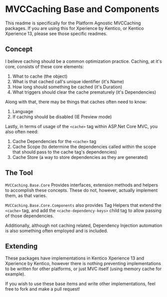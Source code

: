 # MVCCaching Base and Components
This readme is specifically for the Platform Agnostic MVCCaching packages.  If you are using this for Xperience by Kentico, or Kentico Xperience 13, please see those specific readmes.

## Concept
I believe caching should be a common optimization practice.  Caching, at it's core, consists of these core elements:

1. What to cache (the object)
2. What is that cached call's unique identifier (it's Name)
3. How long should something be cached (it's Duration)
4. What triggers should clear the cache prematurely (it's Dependencies)

Along with that, there may be things that caches often need to know:

1. Language
2. If caching should be disabled (IE Preview mode)

Lastly, in terms of usage of the `<cache>` tag within ASP.Net Core MVC, you also often need:

1. Cache Dependencies for the `<cache>` tag
2. Cache Scope (to determine the dependencies called within the scope that should pass to the cache tag's dependencies)
3. Cache Store (a way to store dependencies as they are generated)

## The Tool
`MVCCaching.Base.Core` Provides interfaces, extension methods and helpers to accomplish these concepts.  These do not, however, actually implement them, as that varies.

`MVCCaching.Base.Core.Components` also provides Tag Helpers that extend the `<cache>` tag, and add the `<cache-dependency-keys>` child tag to allow passing of those dependencies.

Additionally, although not caching related, Dependency Injection automation is also something often employed and is included.

## Extending
These packages have implementations in Kentico Xperience 13 and Xperience by Kentico, however there is nothing preventing implementations to be written for other platforms, or just MVC itself (using memory cache for example).  

If you wish to use these base items and write other implementations, feel free to fork and make a pull request!